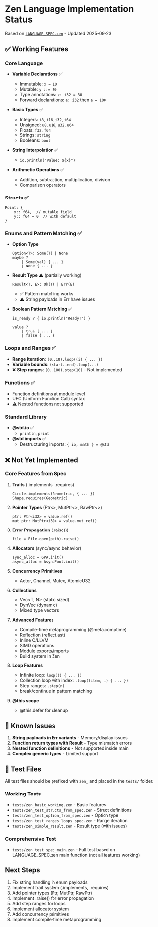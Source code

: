 # Zen Language Implementation Status

Based on [`LANGUAGE_SPEC.zen`](./LANGUAGE_SPEC.zen) - Updated 2025-09-23

## ✅ Working Features

### Core Language
- **Variable Declarations** ✅
  - Immutable: `x = 10`
  - Mutable: `y ::= 20`
  - Type annotations: `z: i32 = 30`
  - Forward declarations: `a: i32` then `a = 100`

- **Basic Types** ✅
  - Integers: `i8`, `i16`, `i32`, `i64`
  - Unsigned: `u8`, `u16`, `u32`, `u64`
  - Floats: `f32`, `f64`
  - Strings: `string`
  - Booleans: `bool`

- **String Interpolation** ✅
  - `io.println("Value: ${x}")`

- **Arithmetic Operations** ✅
  - Addition, subtraction, multiplication, division
  - Comparison operators

### Structs ✅
```zen
Point: {
    x:: f64,  // mutable field
    y:: f64 = 0  // with default
}
```

### Enums and Pattern Matching ✅
- **Option Type**
  ```zen
  Option<T>: Some(T) | None
  maybe ?
      | Some(val) { ... }
      | None { ... }
  ```

- **Result Type** ⚠️ (partially working)
  ```zen
  Result<T, E>: Ok(T) | Err(E)
  ```
  - ✅ Pattern matching works
  - ⚠️ String payloads in Err have issues

- **Boolean Pattern Matching** ✅
  ```zen
  is_ready ? { io.println("Ready!") }
  
  value ?
      | true { ... }
      | false { ... }
  ```

### Loops and Ranges ✅
- **Range iteration**: `(0..10).loop((i) { ... })`
- **Variable bounds**: `(start..end).loop(...)`
- ❌ **Step ranges**: `(0..100).step(10)` - Not implemented

### Functions ✅
- Function definitions at module level
- UFC (Uniform Function Call) syntax
- ⚠️ Nested functions not supported

### Standard Library
- **@std.io** ✅
  - `println`, `print`
- **@std imports** ✅
  - Destructuring imports: `{ io, math } = @std`

## ❌ Not Yet Implemented

### Core Features from Spec
1. **Traits** (.implements, .requires)
   ```zen
   Circle.implements(Geometric, { ... })
   Shape.requires(Geometric)
   ```

2. **Pointer Types** (Ptr<>, MutPtr<>, RawPtr<>)
   ```zen
   ptr: Ptr<i32> = value.ref()
   mut_ptr: MutPtr<i32> = value.mut_ref()
   ```

3. **Error Propagation** (.raise())
   ```zen
   file = File.open(path).raise()
   ```

4. **Allocators** (sync/async behavior)
   ```zen
   sync_alloc = GPA.init()
   async_alloc = AsyncPool.init()
   ```

5. **Concurrency Primitives**
   - Actor, Channel, Mutex, AtomicU32

6. **Collections**
   - Vec<T, N> (static sized)
   - DynVec<T> (dynamic)
   - Mixed type vectors

7. **Advanced Features**
   - Compile-time metaprogramming (@meta.comptime)
   - Reflection (reflect.ast)
   - Inline C/LLVM
   - SIMD operations
   - Module exports/imports
   - Build system in Zen

8. **Loop Features**
   - Infinite loop: `loop(() { ... })`
   - Collection loop with index: `.loop((item, i) { ... })`
   - Step ranges: `.step(n)`
   - break/continue in pattern matching

9. **@this scope**
   - @this.defer for cleanup

## 🐛 Known Issues

1. **String payloads in Err variants** - Memory/display issues
2. **Function return types with Result** - Type mismatch errors
3. **Nested function definitions** - Not supported inside main
4. **Complex generic types** - Limited support

## 📁 Test Files

All test files should be prefixed with `zen_` and placed in the `tests/` folder.

### Working Tests
- `tests/zen_basic_working.zen` - Basic features
- `tests/zen_test_structs_from_spec.zen` - Struct definitions
- `tests/zen_test_option_from_spec.zen` - Option type
- `tests/zen_test_ranges_loops_spec.zen` - Range iteration
- `tests/zen_simple_result.zen` - Result type (with issues)

### Comprehensive Test
- `tests/zen_test_spec_main.zen` - Full test based on LANGUAGE_SPEC.zen main function (not all features working)

## Next Steps

1. Fix string handling in enum payloads
2. Implement trait system (.implements, .requires)
3. Add pointer types (Ptr, MutPtr, RawPtr)
4. Implement .raise() for error propagation
5. Add step ranges for loops
6. Implement allocator system
7. Add concurrency primitives
8. Implement compile-time metaprogramming